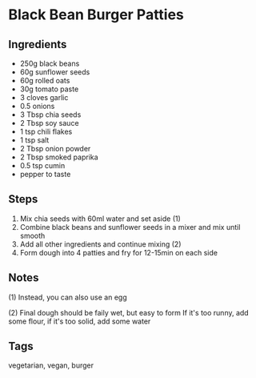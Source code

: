 # Black Bean Burger Patties

## Ingredients

* 250g black beans 
* 60g sunflower seeds
* 60g rolled oats
* 30g tomato paste
* 3 cloves garlic
* 0.5 onions
* 3 Tbsp chia seeds 
* 2 Tbsp soy sauce 
* 1 tsp chili flakes
* 1 tsp salt 
* 2 Tbsp onion powder 
* 2 Tbsp smoked paprika 
* 0.5 tsp cumin
* pepper to taste

## Steps

1. Mix chia seeds with 60ml water and set aside (1)
2. Combine black beans and sunflower seeds in a mixer and mix until smooth
3. Add all other ingredients and continue mixing (2)
4. Form dough into 4 patties and fry for 12-15min on each side

## Notes

(1) Instead, you can also use an egg

(2) Final dough should be faily wet, but easy to form
If it's too runny, add some flour, if it's too solid, add some water

## Tags
vegetarian, vegan, burger

